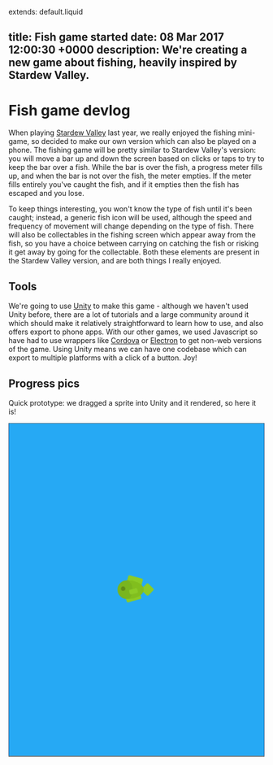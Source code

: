 extends: default.liquid

title: Fish game started
date: 08 Mar 2017 12:00:30 +0000
description: We're creating a new game about fishing, heavily inspired by Stardew Valley.
---

# Fish game devlog

When playing [Stardew Valley](http://stardewvalley.net/) last year, we really enjoyed the fishing mini-game, so decided to make our own version which can also be played on a phone. The fishing game will be pretty similar to Stardew Valley's version: you will move a bar up and down the screen based on clicks or taps to try to keep the bar over a fish. While the bar is over the fish, a progress meter fills up, and when the bar is not over the fish, the meter empties. If the meter fills entirely you've caught the fish, and if it empties then the fish has escaped and you lose.

To keep things interesting, you won't know the type of fish until it's been caught; instead, a generic fish icon will be used, although the speed and frequency of movement will change depending on the type of fish. There will also be collectables in the fishing screen which appear away from the fish, so you have a choice between carrying on catching the fish or risking it get away by going for the collectable. Both these elements are present in the Stardew Valley version, and are both things I really enjoyed.

## Tools

We're going to use [Unity](https://unity3d.com) to make this game - although we haven't used Unity before, there are a lot of tutorials and a large community around it which should make it relatively straightforward to learn how to use, and also offers export to phone apps. With our other games, we used Javascript so have had to use wrappers like [Cordova](https://cordova.apache.org/) or [Electron](https://electron.atom.io/) to get non-web versions of the game. Using Unity means we can have one codebase which can export to multiple platforms with a click of a button. Joy!

## Progress pics

Quick prototype: we dragged a sprite into Unity and it rendered, so here it is!

![](../img/first-screenshot.png)

